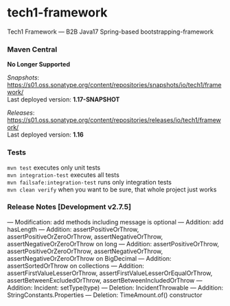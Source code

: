 # tech1-framework
Tech1 Framework — B2B Java17 Spring-based bootstrapping-framework 

### Maven Central
**No Longer Supported**

_Snapshots_: https://s01.oss.sonatype.org/content/repositories/snapshots/io/tech1/framework/  
Last deployed version: **1.17-SNAPSHOT**  

_Releases_: https://s01.oss.sonatype.org/content/repositories/releases/io/tech1/framework/  
Last deployed version: **1.16** 

### Tests
`mvn test` executes only unit tests  
`mvn integration-test` executes all tests  
`mvn failsafe:integration-test` runs only integration tests  
`mvn clean verify` when you want to be sure, that whole project just works  

### Release Notes [Development v2.7.5]
— Modification: add methods including message is optional
— Addition: add hasLength
— Addition: assertPositiveOrThrow, assertPositiveOrZeroOrThrow, assertNegativeOrThrow, assertNegativeOrZeroOrThrow on long
— Addition: assertPositiveOrThrow, assertPositiveOrZeroOrThrow, assertNegativeOrThrow, assertNegativeOrZeroOrThrow on BigDecimal
— Addition: assertSortedOrThrow on collections
— Addition: assertFirstValueLesserOrThrow, assertFirstValueLesserOrEqualOrThrow, assertBetweenExcludedOrThrow, assertBetweenIncludedOrThrow
— Addition: Incident: setType(type)
— Deletion: IncidentThrowable
— Addition: StringConstants.Properties
— Deletion: TimeAmount.of() constructor


